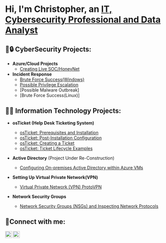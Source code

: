 <h1>Hi, I'm Christopher, an <a href="https://www.linkedin.com/in/christopher-dunwoody-5632b0176/">IT, Cybersecurity Professional and Data Analyst</a></h1>

<h2>🛜🔒 CyberSecurity Projects:</h2>

- <b>Azure/Cloud Projects </b>
  - [Creating Live SOC/HoneyNet](https://github.com/MisterDunwoody/CloudSOC) 
- <b>Incident Response </b>
  - [Brute Force Success(Windows)](https://github.com/MisterDunwoody/Brute-Force-SUCCESS---Windows/blob/main/README.md)
  - [Possible Privilege Escalation](https://github.com/MisterDunwoody/Possible-Privilege-Escalation-)
  - [Possible Malware Outbreak]
  - [Brute Force Success(Linux)]
<h2>👨‍💻 Information Technology Projects:</h2>

- <b>osTicket (Help Desk Ticketing System)</b>
  - [osTicket: Prerequisites and Installation](https://github.com/MisterDunwoody/osTicket-Pre-Req)
  - [osTicket: Post-Installation Configuration](https://github.com/MisterDunwoody/osTicket)
  - [osTicket: Creating a Ticket](https://github.com/MisterDunwoody/CreatingTicketsinOs......Ticket)
  - [osTicket: Ticket Lifecycle Examples](https://github.com/MisterDunwoody/osTicket-Ticket-Lifestyle)

- <b>Active Directory</b> (Project Under Re-Construction)
  - [Configuring On-premises Active Directory within Azure VMs](https://github.com/MisterDunwoody/Configure-AD-VM)

- <b>Setting Up Virtual Private Network(VPN)</b>
  - [Virtual Private Network (VPN) ProtoVPN](https://github.com/MisterDunwoody/Installing-a-VPN)

- <b>Network Security Groups</b>
  - [Network Security Groups (NSGs) and Inspecting Network Protocols](https://github.com/MisterDunwoody/AzureVM-NW-Protocols)
<h2>🤳Connect with me:</h2>

[<img align="left" alt="Josh | LinkedIn" width="22px" src="https://cdn.jsdelivr.net/npm/simple-icons@v3/icons/linkedin.svg" />][linkedin]
[<img align="left" alt="Josh | Instagram" width="22px" src="https://cdn.jsdelivr.net/npm/simple-icons@v3/icons/instagram.svg" />][instagram]


[instagram]: https://www.instagram.com/misterdunwoody
[linkedin]: https://www.linkedin.com/in/christopher-dunwoody-5632b0176
